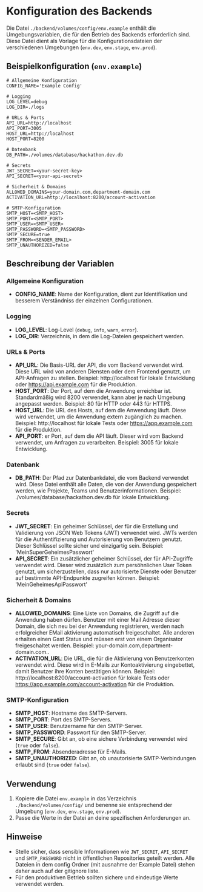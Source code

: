 # Konfiguration des Backends

Die Datei `./backend/volumes/config/env.example` enthält die Umgebungsvariablen, die für den Betrieb des Backends erforderlich sind. Diese Datei dient als Vorlage für die Konfigurationsdateien der verschiedenen Umgebungen (`env.dev`, `env.stage`, `env.prod`).

## Beispielkonfiguration (`env.example`)

```plaintext
# Allgemeine Konfiguration
CONFIG_NAME='Example Config'

# Logging
LOG_LEVEL=debug
LOG_DIR=./logs

# URLs & Ports
API_URL=http://localhost
API_PORT=3005
HOST_URL=http://localhost
HOST_PORT=8200

# Datenbank
DB_PATH=./volumes/database/hackathon.dev.db

# Secrets
JWT_SECRET=<your-secret-key>
API_SECRET=<your-api-secret>

# Sicherheit & Domains
ALLOWED_DOMAINS=your-domain.com,department-domain.com
ACTIVATION_URL=http://localhost:8200/account-activation

# SMTP-Konfiguration
SMTP_HOST=<SMTP_HOST>
SMTP_PORT=<SMTP_PORT>
SMTP_USER=<SMTP_USER>
SMTP_PASSWORD=<SMTP_PASSWORD>
SMTP_SECURE=true
SMTP_FROM=<SENDER_EMAIL>
SMTP_UNAUTHORIZED=false
```

## Beschreibung der Variablen

### Allgemeine Konfiguration
- **CONFIG_NAME**: Name der Konfiguration, dient zur Identifikation und besserem Verständniss der einzelnen Configurationen.

### Logging
- **LOG_LEVEL**: Log-Level (`debug`, `info`, `warn`, `error`).
- **LOG_DIR**: Verzeichnis, in dem die Log-Dateien gespeichert werden.

### URLs & Ports
- **API_URL**: Die Basis-URL der API, die vom Backend verwendet wird. Diese URL wird von anderen Diensten oder dem Frontend genutzt, um API-Anfragen zu stellen. Beispiel: http://localhost für lokale Entwicklung oder https://api.example.com für die Produktion.
- **HOST_PORT**: Der Port, auf dem die Anwendung erreichbar ist. Standardmäßig wird 8200 verwendet, kann aber je nach Umgebung angepasst werden. Beispiel: 80 für HTTP oder 443 für HTTPS.
- **HOST_URL**: Die URL des Hosts, auf dem die Anwendung läuft. Diese wird verwendet, um die Anwendung extern zugänglich zu machen. Beispiel: http://localhost für lokale Tests oder https://app.example.com für die Produktion.
- **API_PORT**: er Port, auf dem die API läuft. Dieser wird vom Backend verwendet, um Anfragen zu verarbeiten. Beispiel: 3005 für lokale Entwicklung.

### Datenbank
- **DB_PATH**: Der Pfad zur Datenbankdatei, die vom Backend verwendet wird. Diese Datei enthält alle Daten, die von der Anwendung gespeichert werden, wie Projekte, Teams und Benutzerinformationen. Beispiel: ./volumes/database/hackathon.dev.db für lokale Entwicklung.

### Secrets
- **JWT_SECRET**: Ein geheimer Schlüssel, der für die Erstellung und Validierung von JSON Web Tokens (JWT) verwendet wird. JWTs werden für die Authentifizierung und Autorisierung von Benutzern genutzt. Dieser Schlüssel sollte sicher und einzigartig sein. Beispiel: 'MeinSuperGeheimesPasswort'
- **API_SECRET**: Ein zusätzlicher geheimer Schlüssel, der für API-Zugriffe verwendet wird. Dieser wird zusätzlich zum persöhnlichen User Token genutzt, um sicherzustellen, dass nur autorisierte Dienste oder Benutzer auf bestimmte API-Endpunkte zugreifen können. Beispiel: 'MeinGeheimesApiPasswort'

### Sicherheit & Domains
- **ALLOWED_DOMAINS**: Eine Liste von Domains, die Zugriff auf die Anwendung haben dürfen. Benutzer mit einer Mail Adresse dieser Domain, die sich neu bei der Anwendung registrieren, werden nach erfolgreicher EMail aktivierung automatisch freigeschaltet. Alle anderen erhalten einen Gast Status und müssen erst von einem Organisator freigeschaltet werden. Beispiel: your-domain.com,department-domain.com..
- **ACTIVATION_URL**: Die URL, die für die Aktivierung von Benutzerkonten verwendet wird. Diese wird in E-Mails zur Kontoaktivierung eingebettet, damit Benutzer ihre Konten bestätigen können. Beispiel: http://localhost:8200/account-activation für lokale Tests oder https://app.example.com/account-activation für die Produktion.

### SMTP-Konfiguration
- **SMTP_HOST**: Hostname des SMTP-Servers.
- **SMTP_PORT**: Port des SMTP-Servers.
- **SMTP_USER**: Benutzername für den SMTP-Server.
- **SMTP_PASSWORD**: Passwort für den SMTP-Server.
- **SMTP_SECURE**: Gibt an, ob eine sichere Verbindung verwendet wird (`true` oder `false`).
- **SMTP_FROM**: Absenderadresse für E-Mails.
- **SMTP_UNAUTHORIZED**: Gibt an, ob unautorisierte SMTP-Verbindungen erlaubt sind (`true` oder `false`).

## Verwendung
1. Kopiere die Datei `env.example` in das Verzeichnis `./backend/volumes/config/` und benenne sie entsprechend der Umgebung (`env.dev`, `env.stage`, `env.prod`).
2. Passe die Werte in der Datei an deine spezifischen Anforderungen an.

## Hinweise
- Stelle sicher, dass sensible Informationen wie `JWT_SECRET`, `API_SECRET` und `SMTP_PASSWORD` nicht in öffentlichen Repositories geteilt werden. Alle Dateien in dem config Ordner (mit ausnahme der Example Datei) stehen daher auch auf der gitignore liste.
- Für den produktiven Betrieb sollten sichere und eindeutige Werte verwendet werden.